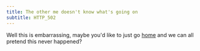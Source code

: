 ```yaml
---
title: The other me doesn't know what's going on
subtitle: HTTP_502
---
```


Well this is embarrassing, maybe you'd like to just go [home](/) and we can all pretend
this never happened?
